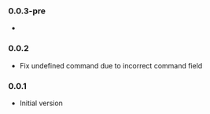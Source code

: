 ### 0.0.3-pre
*

### 0.0.2
* Fix undefined command due to incorrect command field

### 0.0.1
* Initial version

